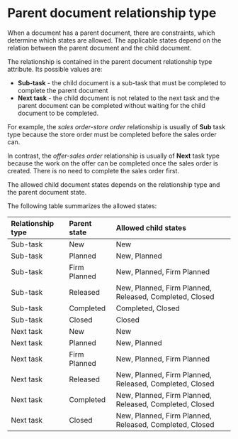 # Parent document relationship type

When a document has a parent document, there are constraints, which determine which states are allowed. The applicable states depend on the relation between the parent document and the child document.

The relationship is contained in the parent document relationship type attribute. Its possible values are:

- **Sub-task** - the child document is a sub-task that must be completed to complete the parent document
- **Next task** - the child document is not related to the next task and the parent document can be completed without waiting for the child document to be completed.

For example, the *sales order-store order* relationship is usually of **Sub** task type because the store order must be completed before the sales order can.

In contrast, the *offer-sales order* relationship is usually of **Next** task type because the work on the offer can be completed once the sales order is created. There is no need to complete the sales order first.

The allowed child document states depends on the relationship type and the parent document state. 

The following table summarizes the allowed states:

| Relationship type | Parent state | Allowed child states                                    |
| :---------------- | :----------- | :------------------------------------------------------ |
| Sub-task          | New          | New                                                     |
| Sub-task          | Planned      | New, Planned                                            |
| Sub-task          | Firm Planned | New, Planned, Firm Planned                              |
| Sub-task          | Released     | New, Planned, Firm Planned, Released, Completed, Closed |
| Sub-task          | Completed    | Completed, Closed                                       |
| Sub-task          | Closed       | Closed                                                  |
| Next task         | New          | New                                                     |
| Next task         | Planned      | New, Planned                                            |
| Next task         | Firm Planned | New, Planned, Firm Planned                              |
| Next task         | Released     | New, Planned, Firm Planned, Released, Completed, Closed |
| Next task         | Completed    | New, Planned, Firm Planned, Released, Completed, Closed |
| Next task         | Closed       | New, Planned, Firm Planned, Released, Completed, Closed |

